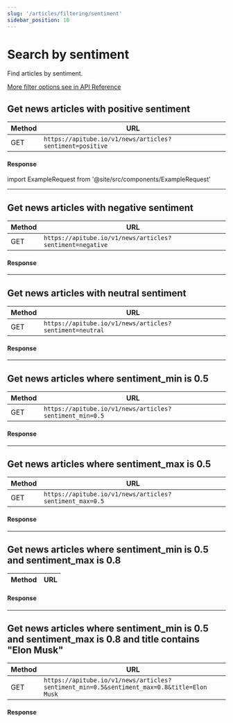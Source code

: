 ```yaml
---
slug: '/articles/filtering/sentiment'
sidebar_position: 10
---
```


# Search by sentiment

Find articles by sentiment.

[More filter options see in API Reference](/api-reference/get-articles)

## Get news articles with positive sentiment

| Method | URL                                                      |
|--------|----------------------------------------------------------|
| GET    | `https://apitube.io/v1/news/articles?sentiment=positive` |

#### Response
import ExampleRequest from '@site/src/components/ExampleRequest'

<ExampleRequest url="https://apitube.io/v1/news/articles?sentiment=positive"></ExampleRequest>

---

## Get news articles with negative sentiment

| Method | URL                                                      |
|--------|----------------------------------------------------------|
| GET    | `https://apitube.io/v1/news/articles?sentiment=negative` |

#### Response

<ExampleRequest url="https://apitube.io/v1/news/articles?sentiment=negative"></ExampleRequest>

---

## Get news articles with neutral sentiment

| Method | URL                                                      |
|--------|----------------------------------------------------------|
| GET    | `https://apitube.io/v1/news/articles?sentiment=neutral`  |

#### Response

<ExampleRequest url="https://apitube.io/v1/news/articles?sentiment=neutral"></ExampleRequest>

---

## Get news articles where sentiment_min is 0.5

| Method | URL                                                                          |
|--------|------------------------------------------------------------------------------|
| GET    | `https://apitube.io/v1/news/articles?sentiment_min=0.5`                      |

#### Response

<ExampleRequest url="https://apitube.io/v1/news/articles?sentiment_min=0.5"></ExampleRequest>

---

## Get news articles where sentiment_max is 0.5

| Method | URL                                                                          |
|--------|------------------------------------------------------------------------------|
| GET    | `https://apitube.io/v1/news/articles?sentiment_max=0.5`                      |

#### Response

<ExampleRequest url="https://apitube.io/v1/news/articles?sentiment_max=0.5"></ExampleRequest>

---

## Get news articles where sentiment_min is 0.5 and sentiment_max is 0.8

| Method | URL                                                                                          |
|--------|----------------------------------------------------------------------------------------------|

#### Response

<ExampleRequest url="https://apitube.io/v1/news/articles?sentiment_min=0.5&sentiment_max=0.8"></ExampleRequest>

---

## Get news articles where sentiment_min is 0.5 and sentiment_max is 0.8 and title contains "Elon Musk"

| Method | URL                                                                                       |
|--------|-------------------------------------------------------------------------------------------|
| GET    | `https://apitube.io/v1/news/articles?sentiment_min=0.5&sentiment_max=0.8&title=Elon Musk` |

#### Response

<ExampleRequest url="https://apitube.io/v1/news/articles?sentiment_min=0.5&sentiment_max=0.8&title=Elon Musk"></ExampleRequest>
